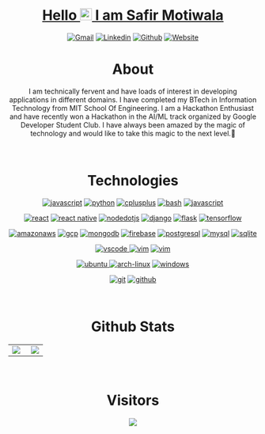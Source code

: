 <div align="center">
<h1 align="center"> <a href="https://safirmotiwala.tech/">Hello <img src="https://github.com/TheDudeThatCode/TheDudeThatCode/blob/master/Assets/Earth.gif" width="24px"> I am Safir Motiwala </a> </h1>

[![Gmail](https://img.shields.io/badge/-Gmail-c14438?style=flat&logo=Gmail&logoColor=white)](mailto:safirmotiwala@gmail.com)
[![Linkedin](https://img.shields.io/badge/-LinkedIn-blue?style=flat&logo=Linkedin&logoColor=white)](https://www.linkedin.com/in/safir72347)
[![Github](https://img.shields.io/badge/-Github-333?style=flat&logo=Github&logoColor=white)](https://github.com/safir72347)
[![Website](https://img.shields.io/badge/-Website-purple?style=flat&logo=firefoxbrowser&logoColor=orange)](https://safirmotiwala.tech)
<!-- [![Instagram](https://img.shields.io/badge/-Instagram-c13584?style=flat&labelColor=c13584&logo=instagram&logoColor=white)](https://www.instagram.com/<userName>/)
[![Spotify](https://img.shields.io/badge/-Spotify-1DB954?style=flat&logo=Spotify&logoColor=white)](https://open.spotify.com/user/<userName>)
[![Kaggle](https://img.shields.io/badge/-Kaggle-20beff?style=flat&logo=Kaggle&logoColor=white)](https://kaggle.com/<userName>)
[![Twitter](https://img.shields.io/badge/-Twitter-1DA1F2?style=flat&logo=Twitter&logoColor=white)](https://twitter.com/<userName>) -->
</div>

<h1 align="center"> About </h1>
<p align="center">
I am technically fervent and have loads of interest in developing applications in different domains. I have completed my BTech in Information Technology from MIT School Of Engineering. I am a Hackathon Enthusiast and have recently won a Hackathon in the AI/ML track organized by Google Developer Student Club. I have always been amazed by the magic of technology and would like to take this magic to the next level.🌱
</p>
<br />

<h1 align="center"> Technologies </h1>

<p align="center">
<a href="https://github.com/safir72347"><img src="https://img.shields.io/badge/JavaScript-0066cc.svg?style=for-the-badge&logo=javascript&logoColor=0066cc&labelColor=ffffff" alt="javascript"></a>
<a href="https://github.com/safir72347"><img src="https://img.shields.io/badge/python-FFFF00.svg?style=for-the-badge&logo=python&logoColor=0768a8&labelColor=ffffff" alt="python"></a>
<a href="https://github.com/safir72347"><img src="https://img.shields.io/badge/C++-4B0082.svg?style=for-the-badge&logo=c%2B%2B&logoColor=4B0082&labelColor=ffffff" alt="cplusplus"></a>
<a href="https://github.com/safir72347"><img src="https://img.shields.io/badge/BASH-4a5057.svg?style=for-the-badge&logo=gnu-bash&logoColor=4a5057&labelColor=ffffff" alt="bash"></a>
<a href="https://github.com/safir72347"><img src="https://img.shields.io/badge/PHP-6566ba.svg?style=for-the-badge&logo=php&logoColor=6566ba&labelColor=ffffff" alt="javascript"></a>
</p>

<p align="center">					    
<a href="https://github.com/safir72347"><img src="https://img.shields.io/badge/react-61DAFB.svg?style=for-the-badge&logo=react&logoColor=61DAFB&labelColor=ffffff" alt="react"></a>
<a href="https://github.com/safir72347"><img src="https://img.shields.io/badge/React Native-3aabe8.svg?style=for-the-badge&logo=react&logoColor=3aabe8&labelColor=ffffff" alt="react native"></a>
<a href="https://github.com/safir72347"><img src="https://img.shields.io/badge/nodejs-lightgreen.svg?style=for-the-badge&logo=nodedotjs&logoColor=darkgreen&labelColor=ffffff" alt="nodedotjs"></a>
<a href="https://github.com/safir72347"><img src="https://img.shields.io/badge/django-black.svg?style=for-the-badge&logo=django&logoColor=black&labelColor=ffffff" alt="django"></a>
<a href="https://github.com/safir72347"><img src="https://img.shields.io/badge/flask-47474f.svg?style=for-the-badge&logo=flask&logoColor=black&labelColor=ffffff" alt="flask"></a>
<a href="https://github.com/safir72347"><img src="https://img.shields.io/badge/tensorflow-FF6F00.svg?style=for-the-badge&logo=tensorflow&logoColor=FF6F00&labelColor=ffffff" alt="tensorflow"></a>
</p>

<p align="center">
<a href="https://github.com/safir72347"><img src="https://img.shields.io/badge/AWS-red.svg?style=for-the-badge&logo=amazonaws&logoColor=red&labelColor=ffffff" alt="amazonaws"></a>
<a href="https://github.com/safir72347"><img src="https://img.shields.io/badge/GCP-blue.svg?style=for-the-badge&logo=googlecloud&logoColor=blue&labelColor=ffffff" alt="gcp"></a>
<a href="https://github.com/safir72347"><img src="https://img.shields.io/badge/MongoDB-green.svg?style=for-the-badge&logo=mongodb&logoColor=green&labelColor=ffffff" alt="mongodb"></a>
<a href="https://github.com/safir72347"><img src="https://img.shields.io/badge/Firebase-yellow.svg?style=for-the-badge&logo=firebase&logoColor=yellow&labelColor=ffffff" alt="firebase"></a>
<a href="https://github.com/safir72347"><img src="https://img.shields.io/badge/postgresql-6566ba.svg?style=for-the-badge&logo=postgresql&logoColor=6566ba&labelColor=ffffff" alt="postgresql"></a>
<a href="https://github.com/safir72347"><img src="https://img.shields.io/badge/mysql-3aabe8.svg?style=for-the-badge&logo=mysql&logoColor=3aabe8&labelColor=ffffff" alt="mysql"></a>
<a href="https://github.com/safir72347"><img src="https://img.shields.io/badge/sqlite-1daede.svg?style=for-the-badge&logo=sqlite&logoColor=1daede&labelColor=ffffff" alt="sqlite"></a>
</p>

<p align="center">
<a href="https://github.com/safir72347">
<img src="https://img.shields.io/badge/vscode-blue.svg?style=for-the-badge&logo=visual-studio-code&labelColor=ffffff&logoColor=blue" alt="vscode">
</a>
<a href="https://github.com/safir72347"><img src="https://img.shields.io/badge/vim-darkgreen.svg?style=for-the-badge&logo=vim&logoColor=darkgreen&labelColor=ffffff" alt="vim"></a>
<a href="https://github.com/safir72347"><img src="https://img.shields.io/badge/nano-purple.svg?style=for-the-badge&logo=nano&logoColor=purple&labelColor=ffffff" alt="vim"></a>
</p>

<p align="center">
<a href="https://github.com/safir72347">
<img src="https://img.shields.io/badge/ubuntu-f7873b.svg?style=for-the-badge&logo=ubuntu&labelColor=ffffff&logoColor=f7873b" alt="ubuntu">
</a>
<a href="https://github.com/safir72347"><img src="https://img.shields.io/badge/arch-0066cc.svg?style=for-the-badge&logo=arch-linux&logoColor=0066cc&labelColor=ffffff" alt="arch-linux"></a>
<a href="https://github.com/safir72347"><img src="https://img.shields.io/badge/windows-3795fa.svg?style=for-the-badge&logo=windows&logoColor=3795fa&labelColor=ffffff" alt="windows"></a>
</p>

<p align="center">
<a href="https://github.com/safir72347"><img src="https://img.shields.io/badge/git-F05032.svg?style=for-the-badge&logo=git&logoColor=F05032&labelColor=ffffff" alt="git"></a>
<a href="https://github.com/safir72347"><img src="https://img.shields.io/badge/github-black.svg?style=for-the-badge&logo=github&logoColor=black&labelColor=ffffff" alt="github"></a>

</p>
<br />

<h1 align="center"> Github Stats </h1>

<table width="100%"  border="0" cellpadding="0" cellspacing="0">
  <tr>
    <td align="center">
      <img align="left" src="https://github-readme-stats.vercel.app/api?username=safir72347&show_icons=true&theme=tokyonight&count_private=true" />
    </td>
    <td align="center">
      <img align="right" src="https://github-readme-stats.vercel.app/api/top-langs/?username=safir72347&layout=compact&count_private=true&theme=tokyonight&show_icons=true" />

    

  </tr>
</table>
<br />


  <h1 align="center"> Visitors </h1>
  <p align="center"> 
  <img src="https://profile-counter.glitch.me/safir72347/count.svg" />
</p>

<!--
**safir72347/safir72347** is a ✨ _special_ ✨ repository because its `README.md` (this file) appears on your GitHub profile.

Here are some ideas to get you started:

- 🔭 I’m currently working on ...
- 🌱 I’m currently learning ...
- 👯 I’m looking to collaborate on ...
- 🤔 I’m looking for help with ...
- 💬 Ask me about ...
- 📫 How to reach me: ...
- 😄 Pronouns: ...
- ⚡ Fun fact: ...
-->
